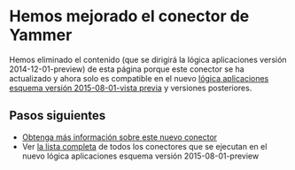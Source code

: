 <properties
   pageTitle="Mediante el conector de Yammer en las aplicaciones de lógica | Servicio de aplicaciones de Microsoft Azure"
   description="Cómo crear y configurar la aplicación Yammer conector o API y usarla en una aplicación de la lógica de servicio de la aplicación de Azure"
   services="logic-apps"
   documentationCenter=".net,nodejs,java"
   authors="msftman"
   manager="erikre"
   editor=""/>

<tags
   ms.service="logic-apps"
   ms.devlang="multiple"
   ms.topic="article"
   ms.tgt_pltfrm="na"
   ms.workload="integration"
   ms.date="04/19/2016"
   ms.author="deonhe"/>


# <a name="weve-improved-the-yammer-connector"></a>Hemos mejorado el conector de Yammer 

Hemos eliminado el contenido (que se dirigirá la lógica aplicaciones versión 2014-12-01-preview) de esta página porque este conector se ha actualizado y ahora solo es compatible en el nuevo [lógica aplicaciones esquema versión 2015-08-01-vista previa](./app-service-logic-schema-2015-08-01.md) y versiones posteriores. 


## <a name="next-steps"></a>Pasos siguientes    

- [Obtenga más información sobre este nuevo conector](../connectors/connectors-create-api-yammer.md)
- Ver [la lista completa](../connectors/apis-list.md) de todos los conectores que se ejecutan en el nuevo lógica aplicaciones esquema versión 2015-08-01-preview  


